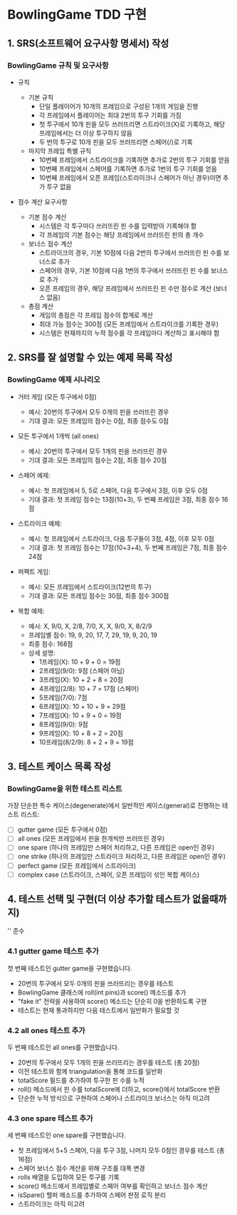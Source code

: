 # BowlingGame TDD 구현

## 1. **SRS(소프트웨어 요구사항 명세서) 작성**

### BowlingGame 규칙 및 요구사항

- 규칙
    - 기본 규칙
        - 단일 플레이어가 10개의 프레임으로 구성된 1개의 게임을 진행
        - 각 프레임에서 플레이어는 최대 2번의 투구 기회를 가짐
        - 첫 투구에서 10개 핀을 모두 쓰러뜨리면 스트라이크(X)로 기록하고, 해당 프레임에서는 더 이상 투구하지 않음
        - 두 번의 투구로 10개 핀을 모두 쓰러뜨리면 스페어(/)로 기록
    - 마지막 프레임 특별 규칙
        - 10번째 프레임에서 스트라이크를 기록하면 추가로 2번의 투구 기회를 얻음
        - 10번째 프레임에서 스페어를 기록하면 추가로 1번의 투구 기회를 얻음
        - 10번째 프레임에서 오픈 프레임(스트라이크나 스페어가 아닌 경우)이면 추가 투구 없음

- 점수 계산 요구사항
    - 기본 점수 계산
        - 시스템은 각 투구마다 쓰러뜨린 핀 수를 입력받아 기록해야 함
        - 각 프레임의 기본 점수는 해당 프레임에서 쓰러뜨린 핀의 총 개수
    - 보너스 점수 계산
        - 스트라이크의 경우, 기본 10점에 다음 2번의 투구에서 쓰러뜨린 핀 수를 보너스로 추가
        - 스페어의 경우, 기본 10점에 다음 1번의 투구에서 쓰러뜨린 핀 수를 보너스로 추가
        - 오픈 프레임의 경우, 해당 프레임에서 쓰러뜨린 핀 수만 점수로 계산 (보너스 없음)
    - 총점 계산
        - 게임의 총점은 각 프레임 점수의 합계로 계산
        - 최대 가능 점수는 300점 (모든 프레임에서 스트라이크를 기록한 경우)
        - 시스템은 현재까지의 누적 점수를 각 프레임마다 계산하고 표시해야 함

## 2. **SRS를 잘 설명할 수 있는 예제 목록 작성**

### BowlingGame 예제 시나리오

- 거터 게임 (모든 투구에서 0점)
    - 예시: 20번의 투구에서 모두 0개의 핀을 쓰러뜨린 경우
    - 기대 결과: 모든 프레임의 점수는 0점, 최종 점수도 0점

- 모든 투구에서 1개씩 (all ones)
    - 예시: 20번의 투구에서 모두 1개의 핀을 쓰러뜨린 경우
    - 기대 결과: 모든 프레임의 점수는 2점, 최종 점수 20점

- 스페어 예제:
    - 예시: 첫 프레임에서 5, 5로 스페어, 다음 투구에서 3점, 이후 모두 0점
    - 기대 결과: 첫 프레임 점수는 13점(10+3), 두 번째 프레임은 3점, 최종 점수 16점

- 스트라이크 예제:
    - 예시: 첫 프레임에서 스트라이크, 다음 투구들이 3점, 4점, 이후 모두 0점
    - 기대 결과: 첫 프레임 점수는 17점(10+3+4), 두 번째 프레임은 7점, 최종 점수 24점

- 퍼펙트 게임:
    - 예시: 모든 프레임에서 스트라이크(12번의 투구)
    - 기대 결과: 모든 프레임 점수는 30점, 최종 점수 300점

- 복합 예제:
    - 예시: X, 9/0, X, 2/8, 7/0, X, X, 9/0, X, 8/2/9
    - 프레임별 점수: 19, 9, 20, 17, 7, 29, 19, 9, 20, 19
    - 최종 점수: 168점
    - 상세 설명:
        - 1프레임(X): 10 + 9 + 0 = 19점
        - 2프레임(9/0): 9점 (스페어 아님)
        - 3프레임(X): 10 + 2 + 8 = 20점
        - 4프레임(2/8): 10 + 7 = 17점 (스페어)
        - 5프레임(7/0): 7점
        - 6프레임(X): 10 + 10 + 9 = 29점
        - 7프레임(X): 10 + 9 + 0 = 19점
        - 8프레임(9/0): 9점
        - 9프레임(X): 10 + 8 + 2 = 20점
        - 10프레임(8/2/9): 8 + 2 + 9 = 19점

## 3. **테스트 케이스 목록 작성**

### BowlingGame을 위한 테스트 리스트

가장 단순한 특수 케이스(degenerate)에서 일반적인 케이스(general)로 진행하는 테스트 리스트:

- [ ] gutter game (모든 투구에서 0점)
- [ ] all ones (모든 프레임에서 핀을 한개씩만 쓰러뜨린 경우)
- [ ] one spare (하나의 프레임만 스페어 처리하고, 다른 프레임은 open인 경우)
- [ ] one strike (하나의 프레임만 스트라이크 처리하고, 다른 프레임은 open인 경우)
- [ ] perfect game (모든 프레임에서 스트라이크)
- [ ] complex case (스트라이크, 스페어, 오픈 프레임이 섞인 복합 케이스)

## 4. **테스트 선택 및 구현(더 이상 추가할 테스트가 없을때까지)**

'<tackle-a-test>' 준수

### 4.1 gutter game 테스트 추가

첫 번째 테스트인 gutter game을 구현했습니다.

- 20번의 투구에서 모두 0개의 핀을 쓰러뜨리는 경우를 테스트
- BowlingGame 클래스에 roll(int pins)과 score() 메소드를 추가
- "fake it" 전략을 사용하여 score() 메소드는 단순히 0을 반환하도록 구현
- 테스트는 현재 통과하지만 다음 테스트에서 일반화가 필요할 것

### 4.2 all ones 테스트 추가

두 번째 테스트인 all ones를 구현했습니다.

- 20번의 투구에서 모두 1개의 핀을 쓰러뜨리는 경우를 테스트 (총 20점)
- 이전 테스트와 함께 triangulation을 통해 코드를 일반화
- totalScore 필드를 추가하여 투구한 핀 수를 누적
- roll() 메소드에서 핀 수를 totalScore에 더하고, score()에서 totalScore 반환
- 단순한 누적 방식으로 구현하여 스페어나 스트라이크 보너스는 아직 미고려

### 4.3 one spare 테스트 추가

세 번째 테스트인 one spare를 구현했습니다.

- 첫 프레임에서 5+5 스페어, 다음 투구 3점, 나머지 모두 0점인 경우를 테스트 (총 16점)
- 스페어 보너스 점수 계산을 위해 구조를 대폭 변경
- rolls 배열을 도입하여 모든 투구를 기록
- score() 메소드에서 프레임별로 스페어 여부를 확인하고 보너스 점수 계산
- isSpare() 헬퍼 메소드를 추가하여 스페어 판정 로직 분리
- 스트라이크는 아직 미고려
